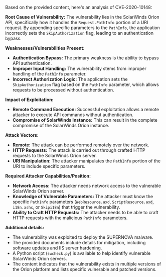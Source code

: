 Based on the provided content, here's an analysis of CVE-2020-10148:

**Root Cause of Vulnerability:**
The vulnerability lies in the SolarWinds Orion API, specifically how it handles the `Request.PathInfo` portion of a URI request. By appending specific parameters to the `PathInfo`, the application incorrectly sets the `SkipAuthorization` flag, leading to an authentication bypass.

**Weaknesses/Vulnerabilities Present:**
- **Authentication Bypass:** The primary weakness is the ability to bypass API authentication.
- **Improper Input Handling:** The vulnerability stems from improper handling of the `PathInfo` parameter.
- **Incorrect Authorization Logic:** The application sets the `SkipAuthorization` flag based on the `PathInfo` parameter, which allows requests to be processed without authentication.

**Impact of Exploitation:**
- **Remote Command Execution:** Successful exploitation allows a remote attacker to execute API commands without authentication.
- **Compromise of SolarWinds Instance:** This can result in the complete compromise of the SolarWinds Orion instance.

**Attack Vectors:**
- **Remote:** The attack can be performed remotely over the network.
- **HTTP Requests:** The attack is carried out through crafted HTTP requests to the SolarWinds Orion server.
- **URI Manipulation:** The attacker manipulates the `PathInfo` portion of the URI to include specific parameters.

**Required Attacker Capabilities/Position:**
- **Network Access:** The attacker needs network access to the vulnerable SolarWinds Orion server.
- **Knowledge of Vulnerable Parameters:** The attacker must know the specific `PathInfo` parameters (`WebResource.axd`, `ScriptResource.axd`, `i18n.ashx`, or `Skipi18n`) that trigger the vulnerability.
- **Ability to Craft HTTP Requests:** The attacker needs to be able to craft HTTP requests with the malicious `PathInfo` parameters.

**Additional details:**

- The vulnerability was exploited to deploy the SUPERNOVA malware.
- The provided documents include details for mitigation, including software updates and IIS server hardening.
- A Python script (`swcheck.py`) is available to help identify vulnerable SolarWinds Orion servers.
- The content indicates that the vulnerability exists in multiple versions of the Orion platform and lists specific vulnerable and patched versions.